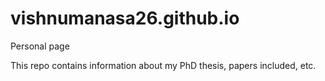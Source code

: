 # vishnumanasa26.github.io
Personal page

This repo contains information about my PhD thesis, papers included, etc.
